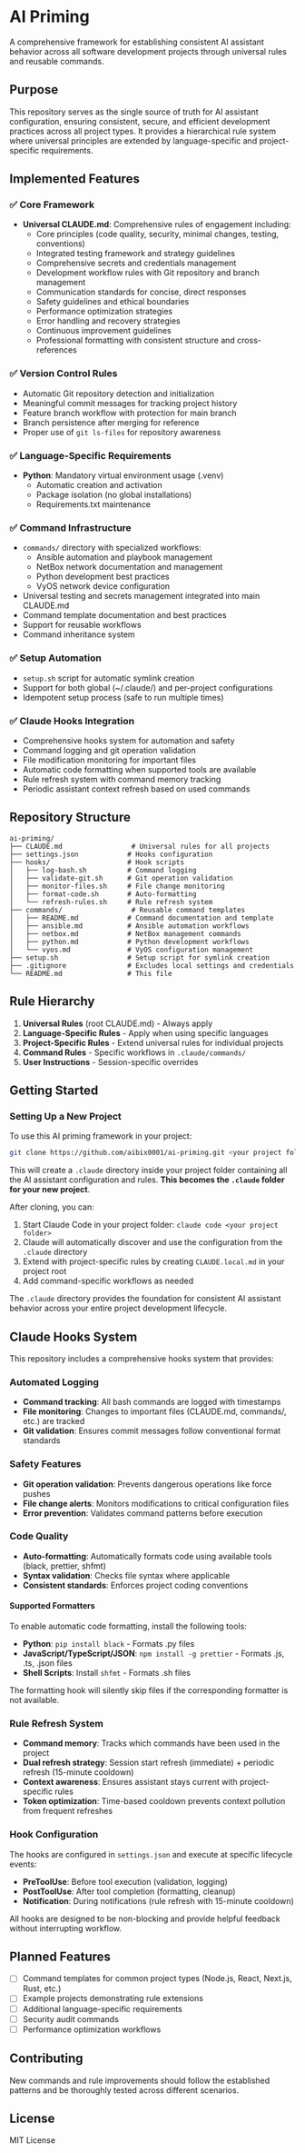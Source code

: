 # AI Priming

A comprehensive framework for establishing consistent AI assistant behavior across all software development projects through universal rules and reusable commands.

## Purpose

This repository serves as the single source of truth for AI assistant configuration, ensuring consistent, secure, and efficient development practices across all project types. It provides a hierarchical rule system where universal principles are extended by language-specific and project-specific requirements.

## Implemented Features

### ✅ Core Framework
- **Universal CLAUDE.md**: Comprehensive rules of engagement including:
  - Core principles (code quality, security, minimal changes, testing, conventions)
  - Integrated testing framework and strategy guidelines
  - Comprehensive secrets and credentials management
  - Development workflow rules with Git repository and branch management
  - Communication standards for concise, direct responses
  - Safety guidelines and ethical boundaries
  - Performance optimization strategies
  - Error handling and recovery strategies
  - Continuous improvement guidelines
  - Professional formatting with consistent structure and cross-references

### ✅ Version Control Rules
- Automatic Git repository detection and initialization
- Meaningful commit messages for tracking project history
- Feature branch workflow with protection for main branch
- Branch persistence after merging for reference
- Proper use of `git ls-files` for repository awareness

### ✅ Language-Specific Requirements
- **Python**: Mandatory virtual environment usage (.venv)
  - Automatic creation and activation
  - Package isolation (no global installations)
  - Requirements.txt maintenance

### ✅ Command Infrastructure
- `commands/` directory with specialized workflows:
  - Ansible automation and playbook management
  - NetBox network documentation and management
  - Python development best practices
  - VyOS network device configuration
- Universal testing and secrets management integrated into main CLAUDE.md
- Command template documentation and best practices
- Support for reusable workflows
- Command inheritance system

### ✅ Setup Automation
- `setup.sh` script for automatic symlink creation
- Support for both global (~/.claude/) and per-project configurations
- Idempotent setup process (safe to run multiple times)

### ✅ Claude Hooks Integration
- Comprehensive hooks system for automation and safety
- Command logging and git operation validation
- File modification monitoring for important files
- Automatic code formatting when supported tools are available
- Rule refresh system with command memory tracking
- Periodic assistant context refresh based on used commands

## Repository Structure

```
ai-priming/
├── CLAUDE.md                 # Universal rules for all projects
├── settings.json            # Hooks configuration
├── hooks/                   # Hook scripts
│   ├── log-bash.sh          # Command logging
│   ├── validate-git.sh      # Git operation validation
│   ├── monitor-files.sh     # File change monitoring
│   ├── format-code.sh       # Auto-formatting
│   └── refresh-rules.sh     # Rule refresh system
├── commands/                 # Reusable command templates
│   ├── README.md            # Command documentation and template
│   ├── ansible.md           # Ansible automation workflows
│   ├── netbox.md            # NetBox management commands
│   ├── python.md            # Python development workflows
│   └── vyos.md              # VyOS configuration management
├── setup.sh                 # Setup script for symlink creation
├── .gitignore               # Excludes local settings and credentials
└── README.md                # This file
```

## Rule Hierarchy

1. **Universal Rules** (root CLAUDE.md) - Always apply
2. **Language-Specific Rules** - Apply when using specific languages
3. **Project-Specific Rules** - Extend universal rules for individual projects
4. **Command Rules** - Specific workflows in `.claude/commands/`
5. **User Instructions** - Session-specific overrides

## Getting Started

### Setting Up a New Project

To use this AI priming framework in your project:

```bash
git clone https://github.com/aibix0001/ai-priming.git <your project folder>/.claude
```

This will create a `.claude` directory inside your project folder containing all the AI assistant configuration and rules. **This becomes the `.claude` folder for your new project**.

After cloning, you can:

1. Start Claude Code in your project folder: `claude code <your project folder>`
2. Claude will automatically discover and use the configuration from the `.claude` directory
3. Extend with project-specific rules by creating `CLAUDE.local.md` in your project root
4. Add command-specific workflows as needed

The `.claude` directory provides the foundation for consistent AI assistant behavior across your entire project development lifecycle.

## Claude Hooks System

This repository includes a comprehensive hooks system that provides:

### Automated Logging
- **Command tracking**: All bash commands are logged with timestamps
- **File monitoring**: Changes to important files (CLAUDE.md, commands/, etc.) are tracked
- **Git validation**: Ensures commit messages follow conventional format standards

### Safety Features
- **Git operation validation**: Prevents dangerous operations like force pushes
- **File change alerts**: Monitors modifications to critical configuration files
- **Error prevention**: Validates command patterns before execution

### Code Quality
- **Auto-formatting**: Automatically formats code using available tools (black, prettier, shfmt)
- **Syntax validation**: Checks file syntax where applicable
- **Consistent standards**: Enforces project coding conventions

#### Supported Formatters
To enable automatic code formatting, install the following tools:
- **Python**: `pip install black` - Formats .py files
- **JavaScript/TypeScript/JSON**: `npm install -g prettier` - Formats .js, .ts, .json files
- **Shell Scripts**: Install `shfmt` - Formats .sh files

The formatting hook will silently skip files if the corresponding formatter is not available.

### Rule Refresh System
- **Command memory**: Tracks which commands have been used in the project
- **Dual refresh strategy**: Session start refresh (immediate) + periodic refresh (15-minute cooldown)
- **Context awareness**: Ensures assistant stays current with project-specific rules
- **Token optimization**: Time-based cooldown prevents context pollution from frequent refreshes

### Hook Configuration
The hooks are configured in `settings.json` and execute at specific lifecycle events:
- **PreToolUse**: Before tool execution (validation, logging)
- **PostToolUse**: After tool completion (formatting, cleanup)
- **Notification**: During notifications (rule refresh with 15-minute cooldown)

All hooks are designed to be non-blocking and provide helpful feedback without interrupting workflow.

## Planned Features

- [ ] Command templates for common project types (Node.js, React, Next.js, Rust, etc.)
- [ ] Example projects demonstrating rule extensions
- [ ] Additional language-specific requirements
- [ ] Security audit commands
- [ ] Performance optimization workflows

## Contributing

New commands and rule improvements should follow the established patterns and be thoroughly tested across different scenarios.

## License

MIT License